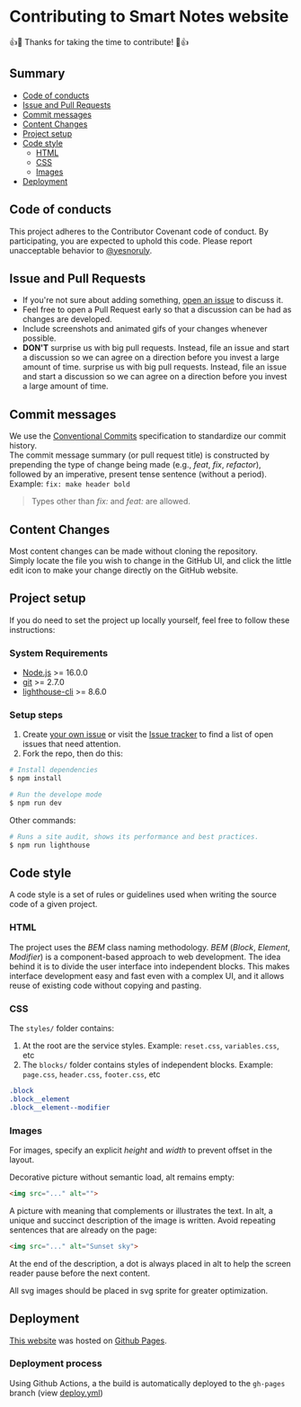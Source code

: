 # Contributing to Smart Notes website <!-- omit in toc -->

👍🎉 Thanks for taking the time to contribute! 🎉👍

## Summary <!-- omit in toc -->

- [Code of conducts](#code-of-conducts)
- [Issue and Pull Requests](#issue-and-pull-requests)
- [Commit messages](#commit-messages)
- [Content Changes](#content-changes)
- [Project setup](#project-setup)
- [Code style](#code-style)
  - [HTML](#html)
  - [CSS](#css)
  - [Images](#images)
- [Deployment](#deployment)

## Code of conducts

This project adheres to the Contributor Covenant code of conduct. By participating, you are expected to uphold this code. Please report unacceptable behavior to [@yesnoruly](https://t.me/yesnoruly).

## Issue and Pull Requests

- If you're not sure about adding something, [open an issue](https://github.com/iTflatApps/SmartNotes/issues/new/choose) to discuss it.
- Feel free to open a Pull Request early so that a discussion can be had as changes are developed.
- Include screenshots and animated gifs of your changes whenever possible.
- **DON'T** surprise us with big pull requests. Instead, file an issue and start a discussion so we can agree on a direction before you invest a large amount of time. surprise us with big pull requests. Instead, file an issue and start a discussion so we can agree on a direction before you invest a large amount of time.

## Commit messages

We use the [Conventional Commits](https://www.conventionalcommits.org) specification to standardize our commit history. <br> The commit message summary (or pull request title) is constructed by prepending the type of change being made (e.g., *feat*, *fix*, *refactor*), followed by an imperative, present tense sentence (without a period). Example: `fix: make header bold`

> Types other than *fix:* and *feat:* are allowed.

## Content Changes

Most content changes can be made without cloning the repository. <br>
Simply locate the file you wish to change in the GitHub UI, and click the little edit icon to make your change directly on the GitHub website.

## Project setup

If you do need to set the project up locally yourself, feel free to follow these instructions:

### System Requirements <!-- omit in toc -->

- [Node.js](https://nodejs.org/en/) >= 16.0.0
- [git](https://git-scm.com/) >= 2.7.0
- [lighthouse-cli](https://github.com/GoogleChrome/lighthouse#using-the-node-cli) >= 8.6.0

### Setup steps <!-- omit in toc -->

1. Create [your own issue](https://github.com/iTflatApps/SmartNotes/issues/new/choose) or visit the [Issue tracker](https://github.com/iTflatApps/SmartNotes/issues) to find a list of open issues that need attention.
2. Fork the repo, then do this:
```bash
# Install dependencies
$ npm install

# Run the develope mode
$ npm run dev
```

Other commands:

```bash
# Runs a site audit, shows its performance and best practices.
$ npm run lighthouse
```

## Code style

A code style is a set of rules or guidelines used when writing the source code of a given project.

### HTML

The project uses the *BEM* class naming methodology. *BEM* (*Block*, *Element*, *Modifier*) is a component-based approach to web development. The idea behind it is to divide the user interface into independent blocks. This makes interface development easy and fast even with a complex UI, and it allows reuse of existing code without copying and pasting.

### CSS

The `styles/` folder contains:
1. At the root are the service styles. Example: `reset.css`, `variables.css`, etc
2. The `blocks/` folder contains styles of independent blocks. Example: `page.css`,  `header.css`, `footer.css`, etc

```css
.block
.block__element
.block__element--modifier
```

### Images

For images, specify an explicit *height* and *width* to prevent offset in the layout.

Decorative picture without semantic load, alt remains empty:

```html
<img src="..." alt="">
```

A picture with meaning that complements or illustrates the text. In alt, a unique and succinct description of the image is written. Avoid repeating sentences that are already on the page:

```html
<img src="..." alt="Sunset sky">
```

At the end of the description, a dot is always placed in alt to help the screen reader pause before the next content.

All svg images should be placed in svg sprite for greater optimization.

## Deployment

[This website](https://itflatapps.github.io/SmartNotes/) was hosted on [Github Pages](https://pages.github.com/).

### Deployment process <!-- omit in toc -->

Using Github Actions, a the build is automatically deployed to the `gh-pages` branch (view [deploy.yml](https://github.com/iTflatApps/SmartNotes/blob/main/.github/workflows/deploy.yml))